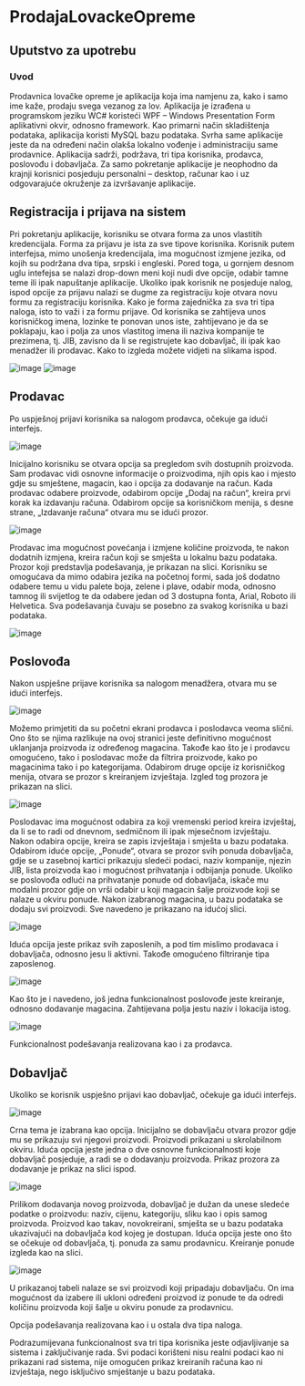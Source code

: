 # ProdajaLovackeOpreme
## Uputstvo za upotrebu
### Uvod
Prodavnica lovačke opreme je aplikacija koja ima namjenu za, kako i samo ime kaže, prodaju svega vezanog za lov. Aplikacija je izrađena u programskom jeziku WC# koristeći WPF – Windows Presentation Form aplikativni okvir, odnosno framework. Kao primarni način skladištenja podataka, aplikacija koristi MySQL bazu podataka. Svrha same aplikacije jeste da na određeni način olakša lokalno vođenje i administraciju same prodavnice. Aplikacija sadrži, podržava, tri tipa korisnika, prodavca, poslovođu i dobavljača. Za samo pokretanje aplikacije je neophodno da krajnji korisnici posjeduju personalni – desktop, računar kao i uz odgovarajuće okruženje za izvršavanje aplikacije.

## Registracija i prijava na sistem
Pri pokretanju aplikacije, korisniku se otvara forma za unos vlastitih kredencijala. Forma za prijavu je ista za sve tipove korisnika. Korisnik putem interfejsa, mimo unošenja kredencijala, ima mogućnost izmjene jezika, od kojih su podržana dva tipa, srpski i engleski. Pored toga, u gornjem desnom uglu intefejsa se nalazi drop-down meni koji nudi dve opcije, odabir tamne teme ili ipak napuštanje aplikacije. Ukoliko ipak korisnik ne posjeduje nalog, ispod opcije za prijavu nalazi se dugme za registraciju koje otvara novu formu za registraciju korisnika. Kako je forma zajednička za sva tri tipa naloga, isto to važi i za formu prijave. Od korisnika se zahtijeva unos korisničkog imena, lozinke te ponovan unos iste, zahtijevano je da se poklapaju, kao i polja za unos vlastitog imena ili naziva kompanije te prezimena, tj. JIB, zavisno da li se registrujete kao dobavljač, ili ipak kao menadžer ili prodavac. Kako to izgleda možete vidjeti na slikama ispod.

![image](https://github.com/user-attachments/assets/49de79cf-55c4-4f8a-ba58-09346972cd6d)
![image](https://github.com/user-attachments/assets/cf0c2f8b-be56-49b9-a92e-88f1cdf4467a)

## Prodavac
Po uspješnoj prijavi korisnika sa nalogom prodavca, očekuje ga idući interfejs.

![image](https://github.com/user-attachments/assets/f5d4a4cd-fbd7-4708-b08c-d360b09f33e0)

Inicijalno korisniku se otvara opcija sa pregledom svih dostupnih proizvoda. Sam prodavac vidi osnovne informacije o proizvodima, njih opis kao i mjesto gdje su smještene, magacin, kao i opcija za dodavanje na račun. Kada prodavac odabere proizvode, odabirom opcije „Dodaj na račun“, kreira prvi korak ka izdavanju računa. Odabirom opcije sa korisničkom menija, s desne strane, „Izdavanje računa“ otvara mu se idući prozor.

![image](https://github.com/user-attachments/assets/27907ca3-1c37-4a93-8098-c4d0e040a207)

Prodavac ima mogućnost povećanja i izmjene količine proizvoda, te nakon dodatnih izmjena, kreira račun koji se smješta u lokalnu bazu podataka. Prozor koji predstavlja podešavanja, je prikazan na slici. Korisniku se omogućava da mimo odabira jezika na početnoj formi, sada još dodatno odabere temu u vidu palete boja, zelene i plave, odabir moda, odnosno tamnog ili svijetlog te da odabere jedan od 3 dostupna fonta, Arial, Roboto ili Helvetica. Sva podešavanja čuvaju se posebno za svakog korisnika u bazi podataka. 

![image](https://github.com/user-attachments/assets/5878eb34-e404-4ac4-8a49-1d70c377b507)

## Poslovođa
Nakon uspješne prijave korisnika sa nalogom menadžera, otvara mu se idući interfejs.

![image](https://github.com/user-attachments/assets/9ddca0eb-5182-493a-bead-98c1801481e4)

Možemo primjetiti da su početni ekrani prodavca i poslodavca veoma slični. Ono što se njima razlikuje na ovoj stranici jeste definitivno mogućnost uklanjanja proizvoda iz određenog magacina. Takođe kao što je i prodavcu omogućeno, tako i poslodavac može da filtrira proizvode, kako po magacinima tako i po kategorijama. Odabirom druge opcije iz korisničkog menija, otvara se prozor s kreiranjem izvještaja. Izgled tog prozora je prikazan na slici.

![image](https://github.com/user-attachments/assets/dae222c5-261e-49b8-b76b-a38a9d54d7fb)

Poslodavac ima mogućnost odabira za koji vremenski period kreira izvještaj, da li se to radi od dnevnom, sedmičnom ili ipak mjesečnom izvještaju. Nakon odabira opcije, kreira se zapis izvještaja i smješta u bazu podataka. 
Odabirom iduće opcije, „Ponude“, otvara se prozor svih ponuda dobavljača, gdje se u zasebnoj kartici prikazuju sledeći podaci, naziv kompanije, njezin JIB, lista proizvoda kao i mogućnost prihvatanja i odbijanja ponude. Ukoliko se poslovođa odlući na prihvatanje ponude od dobavljača, iskače mu modalni prozor gdje on vrši odabir u koji magacin šalje proizvode koji se nalaze u okviru ponude. Nakon izabranog magacina, u bazu podataka se dodaju svi proizvodi. Sve navedeno je prikazano na idućoj slici.

![image](https://github.com/user-attachments/assets/8eb13d2b-c98c-4986-a691-26f4b5ae3ffb)

Iduća opcija jeste prikaz svih zaposlenih, a pod tim mislimo prodavaca i dobavljača, odnosno jesu li aktivni. Takođe omogućeno filtriranje tipa zaposlenog.

![image](https://github.com/user-attachments/assets/1394f529-a1c2-4b97-bcb6-365c4a14fc12)

Kao što je i navedeno, još jedna funkcionalnost poslovođe jeste kreiranje, odnosno dodavanje magacina. Zahtijevana polja jestu naziv i lokacija istog.

![image](https://github.com/user-attachments/assets/9589af7c-1feb-4637-91ae-e3d32fc4d523)

Funkcionalnost podešavanja realizovana kao i za prodavca.

## Dobavljač
Ukoliko se korisnik uspješno prijavi kao dobavljač, očekuje ga idući interfejs.

![image](https://github.com/user-attachments/assets/afc5c14c-99f0-4a28-9ea4-a1615fe7a78e)

Crna tema je izabrana kao opcija. Inicijalno se dobavljaču otvara prozor gdje mu se prikazuju svi njegovi proizvodi. Proizvodi prikazani u skrolabilnom okviru. Iduća opcija jeste jedna o dve osnovne funkcionalnosti koje dobavljač posjeduje, a radi se o dodavanju proizvoda. Prikaz prozora za dodavanje je prikaz na slici ispod. 

![image](https://github.com/user-attachments/assets/01c798f7-506a-4f63-9897-6c9d96fcdb55)

Prilikom dodavanja novog proizvoda, dobavljač je dužan da unese sledeće podatke o proizvodu: naziv, cijenu, kategoriju, sliku kao i opis samog proizvoda. Proizvod kao takav, novokreirani, smješta se u bazu podataka ukazivajući na dobavljača kod kojeg je dostupan. Iduća opcija jeste ono što se očekuje od dobavljača, tj. ponuda za samu prodavnicu. Kreiranje ponude izgleda kao na slici.

![image](https://github.com/user-attachments/assets/9e24fb98-90f7-4c81-87ef-2eb298606c40)

U prikazanoj tabeli nalaze se svi proizvodi koji pripadaju dobavljaču. On ima mogućnost da izabere ili ukloni određeni proizvod iz ponude te da odredi količinu proizvoda koji šalje u okviru ponude za prodavnicu.

Opcija podešavanja realizovana kao i u ostala dva tipa naloga.

Podrazumijevana funkcionalnost sva tri tipa korisnika jeste odjavljivanje sa sistema i zaključivanje rada. Svi podaci korišteni nisu realni podaci kao ni prikazani rad sistema, nije omogućen prikaz kreiranih računa kao ni izvještaja, nego isključivo smještanje u bazu podataka.
